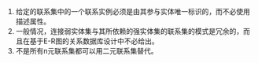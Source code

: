 1. 给定的联系集中的一个联系实例必须是由其参与实体唯一标识的，而不必使用描述属性。
2. 一般情况，连接弱实体集与其所依赖的强实体集的联系集的模式是冗余的，而且在基于E-R图的关系数据库设计中不必给出。
3. 不是所有n元联系集都可以用二元联系集替代。
<!--stackedit_data:
eyJoaXN0b3J5IjpbLTE0MTkxNDQxNjAsLTkxNjUxODgyOSwxOD
MzNDk5MjYyXX0=
-->